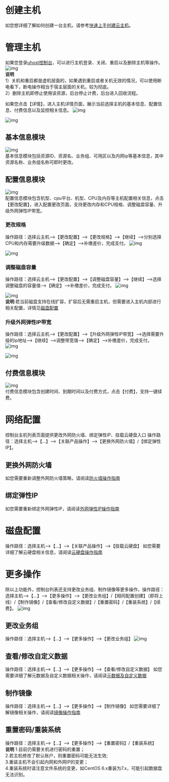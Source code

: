 # 创建主机
如您想详细了解如何创建一台主机，请参考[快速上手创建云主机](uhost/newuser/briefguide.md)。<br>

# 管理主机
如果您登录[uhost控制台](https://console.ucloud.cn/uhost/uhost)，可以进行主机登录、关闭、重启以及删除主机等操作。<br>
![img](/guide/image/manage00.png)<br>
**说明**<br>
1）关机和重启都是虚机层面的，如果遇到重启或者关机无效的情况，可以使用断电看下，断电操作相当于宿主层面的关机，较为彻底。<br>
2）删除主机即停止使用该资源，后台停止计费，后台进入回收流程。

如果您点击【详情】，进入主机详情页面，展示当前选择主机的基本信息、配置信息、付费信息以及监控相关信息。
![img](/guide/image/manage01.png)

![img](/guide/image/manage02.png)

## 基本信息模块
![img](/guide/image/manage03.png)<br>
基本信息模块包括资源ID、资源名、业务组、可用区以及内网ip等基本信息，其中资源名称、业务组名称可即时更改。

## 配置信息模块
![img](/guide/image/manage04.png)<br>
配置信息模块包含机型、cpu平台、机型、CPU及内存等主机配置相关信息，点击【更改配置】，进入配置更改页面，支持更改内存和CPU规格、调整磁盘容量、升级外网弹性IP带宽。
### 更改规格
操作路径：选择云主机——>【更改配置】——>【更改规格】——>【继续】——>分别选择CPU和内存需要升级数据——>【确定】——>补缴差价，完成支付。
![img](/guide/image/manage06.png)<br>

![img](/guide/image/manage07.png)<br>

### 调整磁盘容量
操作路径：选择云主机——>【更改配置】——>【调整磁盘容量】——>【继续】——>选择调整磁盘的容量值——>【确定】——>补缴差价，完成支付。
![img](/guide/image/manage08.png)<br>

![img](/guide/image/manage09.png)<br>
**说明**:若当前磁盘支持在线扩容，扩容后无需重启主机，但需要进入主机内部进行相关配置，详情见[磁盘配置](https://docs.ucloud.cn/uhost/guide/disk)

### 升级外网弹性IP带宽
操作路径：选择云主机——>【更改配置】——>【升级外网弹性IP带宽】——>选择需要升级的ip地址——>【继续】——>调整带宽值——>【确定】——>补缴差价，完成支付。
![img](/guide/image/manage10.png)<br>

![img](/guide/image/manage11.png)<br>

## 付费信息模块
![img](/guide/image/manage05.png)<br>
付费信息模块包含创建时间、到期时间以及付费方式，点击【付费】，支持一键续费。
 
# 网络配置
控制台主机列表页面提供更改外网防火墙、绑定弹性IP、挂载云硬盘入口
操作路径：选择主机——>【…】——>【关联产品操作】——>【更换外网防火墙】/【绑定弹性IP】。
## 更换外网防火墙
如您需要重新调整外网防火墙策略，请阅读[防火墙操作指南](https://docs.ucloud.cn/unet/firewall/guide)
## 绑定弹性IP
如您需要重新绑定外网弹性IP，请阅读[外网弹性IP操作指南](https://docs.ucloud.cn/unet/firewall/guide)

# 磁盘配置 
操作路径：选择主机——>【…】——>【关联产品操作】——>【挂载云硬盘】
如您需要详细了解云硬盘相关信息，请阅读[云硬盘操作指南](https://docs.ucloud.cn/udisk/userguide/mount)

# 更多操作
除以上功能外，控制台列表还支持更改业务组、制作镜像等更多操作，操作路径：选择主机——>【…】——>【更多操作】——>【更改业务组】/【相同配置创建】（即将上线）/【制作镜像】/【查看/修改自定义数据】/【重置密码】/【重装系统】/【续费】。
![img](/guide/image/manage12.png)<br>
## 更改业务组
操作路径：选择主机——>【…】——>【更多操作】——>【更改业务组】
![img](/guide/image/group01.png)<br>

## 查看/修改自定义数据
操作路径：选择主机——>【…】——>【更多操作】——>【查看/修改自定义数据】
如您需要详细了解元数据及自定义数据相关操作，请阅读[元数据及自定义数据](https://docs.ucloud.cn/uhost/guide/metadata/metadata-server)
## 制作镜像
操作路径：选择主机——>【…】——>【更多操作】——>【制作镜像】
如您需要详细了解镜像相关操作，请阅读[镜像操作指南](https://docs.ucloud.cn/uhost/guide/image/upload_image)
## 重置密码/重装系统
操作路径：选择主机——>【…】——>【更多操作】——>【重置密码】/【重装系统】<br>
**说明**
1.目前仍需要关机进行密码的重置；<br>
2.若主机修改了默认账户，则重置密码可能无法生效;<br>
3.重装主机不会引起内网和外网IP的变更；<br>
4.重装系统时请注意文件系统的变更，如CentOS 6.x重装为7.x，可能引起数据盘无法识别。<br>





